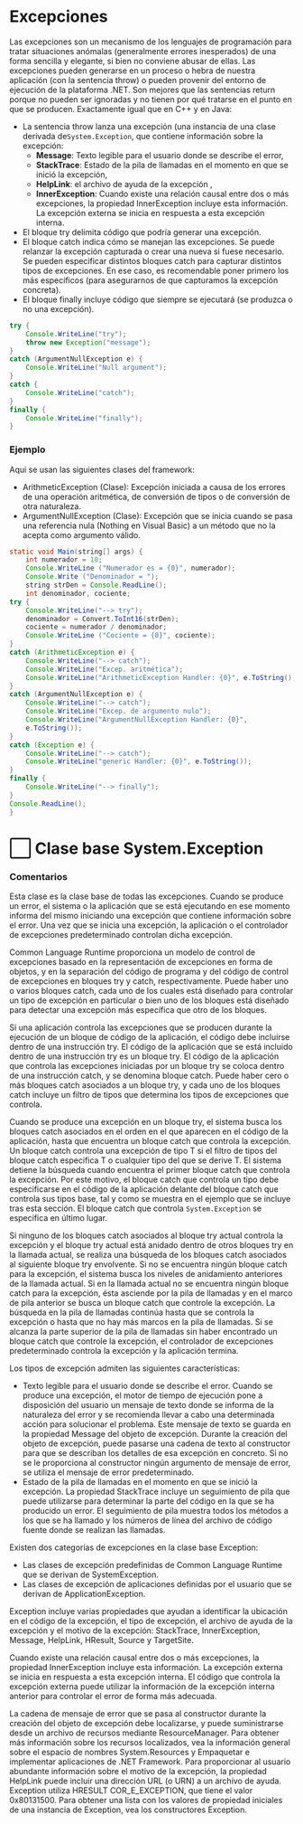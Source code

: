 # Excepciones

Las excepciones son un mecanismo de los lenguajes de programación para tratar situaciones anómalas (generalmente errores inesperados) de una forma sencilla y elegante, si bien no conviene abusar de ellas.
Las excepciones pueden generarse en un proceso o hebra de nuestra aplicación (con la sentencia throw) o pueden provenir del entorno de ejecución de la plataforma .NET.
Son mejores que las sentencias return porque no pueden ser ignoradas y no tienen por qué tratarse en el punto en que se producen.
Exactamente igual que en C++ y en Java:

- La sentencia throw lanza una excepción (una instancia de una clase derivada de`System.Exception`, que contiene información sobre la excepción:
    - **Message**: Texto legible para el usuario donde se describe el error,
    - **StackTrace**: Estado de la pila de llamadas en el momento en que se inició la
    excepción,
    - **HelpLink**: el archivo de ayuda de la excepción ,
    - **InnerException**: Cuando existe una relación causal entre dos o más
    excepciones, la propiedad InnerException incluye esta información. La excepción externa se inicia en respuesta a esta excepción interna.
- El bloque try delimita código que podría generar una excepción.
- El bloque catch indica cómo se manejan las excepciones. Se puede relanzar la excepción capturada o crear una nueva si fuese necesario. Se pueden especificar distintos bloques catch para capturar distintos tipos de excepciones. En ese caso, es recomendable poner primero los más específicos (para asegurarnos de que capturamos la excepción concreta).
- El bloque finally incluye código que siempre se ejecutará (se produzca o no una excepción).

```java
try {
	Console.WriteLine("try");
	throw new Exception("message");
}
catch (ArgumentNullException e) {
	Console.WriteLine("Null argument");
}
catch {
	Console.WriteLine("catch");
}
finally {
	Console.WriteLine("finally");
}
```

### Ejemplo

Aqui se usan las siguientes clases del framework:

- ArithmeticException (Clase): Excepción iniciada a causa de los errores de una operación aritmética, de conversión de tipos o de conversión de otra naturaleza.
- ArgumentNullException (Clase):  Excepción que se inicia cuando se pasa una referencia nula (Nothing en Visual Basic) a un método que no la acepta como argumento válido.

```java
static void Main(string[] args) {
	int numerador = 10;
	Console.WriteLine ("Numerador es = {0}", numerador);
	Console.Write ("Denominador = ");
	string strDen = Console.ReadLine();
	int denominador, cociente;
try {
	Console.WriteLine("--> try");
	denominador = Convert.ToInt16(strDen);
	cociente = numerador / denominador;
	Console.WriteLine ("Cociente = {0}", cociente);
}
catch (ArithmeticException e) {
	Console.WriteLine("--> catch");
	Console.WriteLine("Excep. aritmética");
	Console.WriteLine("ArithmeticException Handler: {0}", e.ToString());
}
catch (ArgumentNullException e) {
	Console.WriteLine("--> catch");
	Console.WriteLine("Excep. de argumento nulo");
	Console.WriteLine("ArgumentNullException Handler: {0}",
	e.ToString());
}
catch (Exception e) {
	Console.WriteLine("--> catch");
	Console.WriteLine("generic Handler: {0}", e.ToString());
}
finally {
	Console.WriteLine("--> finally");
}
Console.ReadLine();
}

```

# ⬜ Clase base System.Exception

### Comentarios

Esta clase es la clase base de todas las excepciones. Cuando se produce un error, el sistema o la aplicación que se está ejecutando en ese momento informa del mismo iniciando una excepción que contiene información sobre el error. Una vez que se inicia una excepción, la aplicación o el controlador de excepciones predeterminado controlan dicha excepción.

Common Language Runtime proporciona un modelo de control de excepciones basado en la representación de excepciones en forma de objetos, y en la separación del código de programa y del código de control de excepciones en bloques try y catch, respectivamente.
Puede haber uno o varios bloques catch, cada uno de los cuales está diseñado para controlar un tipo de excepción en particular o bien uno de los bloques está diseñado para detectar una excepción más específica que otro de los bloques.

Si una aplicación controla las excepciones que se producen durante la ejecución de un bloque de código de la aplicación, el código debe incluirse dentro de una instrucción try. El código de la aplicación que se está incluido dentro de una instrucción try es un bloque try.
El código de la aplicación que controla las excepciones iniciadas por un bloque try se coloca dentro de una instrucción catch, y se denomina bloque catch. Puede haber cero o más bloques catch asociados a un bloque try, y cada uno de los bloques catch incluye un filtro de tipos que determina los tipos de excepciones que controla.

Cuando se produce una excepción en un bloque try, el sistema busca los bloques catch asociados en el orden en el que aparecen en el código de la aplicación, hasta que encuentra un bloque catch que controla la excepción. Un bloque catch controla una excepción de tipo T si el filtro de tipos del bloque catch especifica T o cualquier tipo del que se derive T. El sistema detiene la búsqueda cuando encuentra el primer bloque catch que controla la
excepción. Por este motivo, el bloque catch que controla un tipo debe especificarse en el código de la aplicación delante del bloque catch que controla sus tipos base, tal y como se muestra en el ejemplo que se incluye tras esta sección. El bloque catch que controla `System.Exception` se especifica en último lugar.

Si ninguno de los bloques catch asociados al bloque try actual controla la excepción y el bloque try actual está anidado dentro de otros bloques try en la llamada actual, se realiza una búsqueda de los bloques catch asociados al siguiente bloque try envolvente. Si no se encuentra ningún bloque catch para la excepción, el sistema busca los niveles de anidamiento anteriores de la llamada actual. Si en la llamada actual no se encuentra ningún bloque catch para la excepción, ésta asciende por la pila de llamadas y en el marco de pila
anterior se busca un bloque catch que controle la excepción. La búsqueda en la pila de llamadas continúa hasta que se controla la excepción o hasta que no hay más marcos en la pila de llamadas. Si se alcanza la parte superior de la pila de llamadas sin haber encontrado un bloque catch que controle la excepción, el controlador de excepciones predeterminado controla la excepción y la aplicación termina.

Los tipos de excepción admiten las siguientes características:

- Texto legible para el usuario donde se describe el error. Cuando se produce una excepción, el motor de tiempo de ejecución pone a disposición del usuario un mensaje de texto donde se informa de la naturaleza del error y se recomienda llevar a cabo una determinada acción para solucionar el problema. Este mensaje de texto se guarda en la propiedad Message del objeto de excepción. Durante la creación del objeto de excepción, puede pasarse una cadena de texto al constructor para que se describan los detalles de esa excepción en concreto. Si no se le proporciona al
constructor ningún argumento de mensaje de error, se utiliza el mensaje de error predeterminado.
- Estado de la pila de llamadas en el momento en que se inició la excepción. La propiedad StackTrace incluye un seguimiento de pila que puede utilizarse para determinar la parte del código en la que se ha producido un error. El seguimiento de pila muestra todos los métodos a los que se ha llamado y los números de línea del archivo de código fuente donde se realizan las llamadas.

Existen dos categorías de excepciones en la clase base Exception:

- Las clases de excepción predefinidas de Common Language Runtime que se
derivan de SystemException.
- Las clases de excepción de aplicaciones definidas por el usuario que se derivan de ApplicationException.

Exception incluye varias propiedades que ayudan a identificar la ubicación en el código de la excepción, el tipo de excepción, el archivo de ayuda de la excepción y el motivo de la excepción: StackTrace, InnerException, Message, HelpLink, HResult, Source y TargetSite.

Cuando existe una relación causal entre dos o más excepciones, la propiedad
InnerException incluye esta información. La excepción externa se inicia en respuesta a esta excepción interna. El código que controla la excepción externa puede utilizar la información de la excepción interna anterior para controlar el error de forma más adecuada.

La cadena de mensaje de error que se pasa al constructor durante la creación del objeto de excepción debe localizarse, y puede suministrarse desde un archivo de recursos mediante ResourceManager. Para obtener más información sobre los recursos localizados, vea la información general sobre el espacio de nombres System.Resources y Empaquetar e implementar aplicaciones de .NET Framework.
Para proporcionar al usuario abundante información sobre el motivo de la excepción, la propiedad HelpLink puede incluir una dirección URL (o URN) a un archivo de ayuda.
Exception utiliza HRESULT COR_E_EXCEPTION, que tiene el valor 0x80131500.
Para obtener una lista con los valores de propiedad iniciales de una instancia de Exception, vea los constructores Exception.

